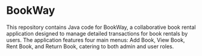 # BookWay
This repository contains Java code for BookWay, a collaborative book rental application designed to manage detailed transactions for book rentals by users. The application features four main menus: Add Book, View Book, Rent Book, and Return Book, catering to both admin and user roles.
